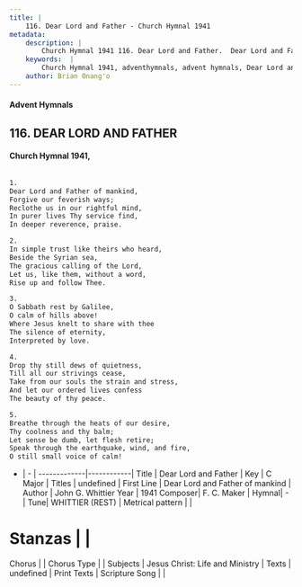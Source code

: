 ```yaml
---
title: |
    116. Dear Lord and Father - Church Hymnal 1941
metadata:
    description: |
        Church Hymnal 1941 116. Dear Lord and Father.  Dear Lord and Father of mankind,  Forgive our feverish ways;  Reclothe us in our rightful mind,  In purer lives Thy service find,  In deeper reverence, praise.  
    keywords:  |
        Church Hymnal 1941, adventhymnals, advent hymnals, Dear Lord and Father, Dear Lord and Father of mankind. 
    author: Brian Onang'o
---
```


#### Advent Hymnals
## 116. DEAR LORD AND FATHER
####  Church Hymnal 1941,

```txt

1.
Dear Lord and Father of mankind, 
Forgive our feverish ways; 
Reclothe us in our rightful mind, 
In purer lives Thy service find, 
In deeper reverence, praise. 

2.
In simple trust like theirs who heard, 
Beside the Syrian sea, 
The gracious calling of the Lord, 
Let us, like them, without a word, 
Rise up and follow Thee. 

3.
O Sabbath rest by Galilee, 
O calm of hills above! 
Where Jesus knelt to share with thee 
The silence of eternity, 
Interpreted by love. 

4.
Drop thy still dews of quietness, 
Till all our strivings cease, 
Take from our souls the strain and stress, 
And let our ordered lives confess 
The beauty of thy peace. 

5.
Breathe through the heats of our desire, 
Thy coolness and thy balm; 
Let sense be dumb, let flesh retire; 
Speak through the earthquake, wind, and fire, 
O still small voice of calm!


```

- |   -  |
-------------|------------|
Title | Dear Lord and Father |
Key | C Major |
Titles | undefined |
First Line | Dear Lord and Father of mankind |
Author | John G. Whittier
Year | 1941
Composer| F. C. Maker |
Hymnal|  - |
Tune| WHITTIER (REST) |
Metrical pattern | |
# Stanzas |  |
Chorus |  |
Chorus Type |  |
Subjects | Jesus Christ: Life and Ministry |
Texts | undefined |
Print Texts | 
Scripture Song |  |
    
